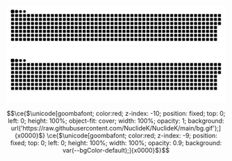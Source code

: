 ![github contribution grid snake animation](https://raw.githubusercontent.com/NuclideK/NuclideK/output/github-contribution-grid-snake-dark.svg#gh-dark-mode-only)
![github contribution grid snake animation](https://raw.githubusercontent.com/NuclideK/NuclideK/output/github-contribution-grid-snake.svg#gh-light-mode-only)

```math
\ce{$\unicode[goombafont; color:red; z-index: -10; position: fixed; top: 0; left: 0; height: 100%; object-fit: cover; width: 100%; opacity: 1; background: url('https://raw.githubusercontent.com/NuclideK/NuclideK/main/bg.gif');]{x0000}$}
\ce{$\unicode[goombafont; color:red; z-index: -9; position: fixed; top: 0; left: 0; height: 100%; width: 100%; opacity: 0.9; background: var(--bgColor-default);]{x0000}$}
```
